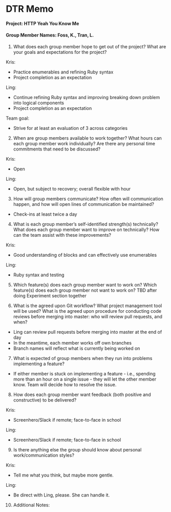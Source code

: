 # DTR Memo
#### Project: HTTP Yeah You Know Me
#### Group Member Names: Foss, K., Tran, L.

1. What does each group member hope to get out of the project? What are your goals and expectations for the project?

Kris:
* Practice enumerables and refining Ruby syntax
* Project completion as an expectation

Ling:
* Continue refining Ruby syntax and improving breaking down problem into logical components
* Project completion as an expectation

Team goal:
* Strive for at least an evaluation of 3 across categories

2. When are group members available to work together? What hours can each group member work individually? Are there any personal time commitments that need to be discussed?

Kris:
* Open

Ling:
* Open, but subject to recovery; overall flexible with hour

3. How will group members communicate? How often will communication happen, and how will open lines of communication be maintained?

* Check-ins at least twice a day

4. What is each group member’s self-identified strength(s) technically? What does each group member want to improve on technically? How can the team assist with these improvements?

Kris:
* Good understanding of blocks and can effectively use enumerables

Ling:
* Ruby syntax and testing

5. Which feature(s) does each group member want to work on? Which feature(s) does each group member not want to work on?
TBD after doing Experiment section together

6. What is the agreed upon Git workflow? What project management tool will be used? What is the agreed upon procedure for conducting code reviews before merging into master: who will review pull requests, and when?

* Ling can review pull requests before merging into master at the end of day
* In the meantime, each member works off own branches
* Branch names will reflect what is currently being worked on

7. What is expected of group members when they run into problems implementing a feature?

* If either member is stuck on implementing a feature - i.e., spending more than an hour on a single issue - they will let the other member know. Team will decide how to resolve the issue.

8. How does each group member want feedback (both positive and constructive) to be delivered?

Kris:
* Screenhero/Slack if remote; face-to-face in school

Ling:
* Screenhero/Slack if remote; face-to-face in school

9. Is there anything else the group should know about personal work/communication styles?

Kris:
* Tell me what you think, but maybe more gentle.

Ling:
* Be direct with Ling, please. She can handle it.

10. Additional Notes:
